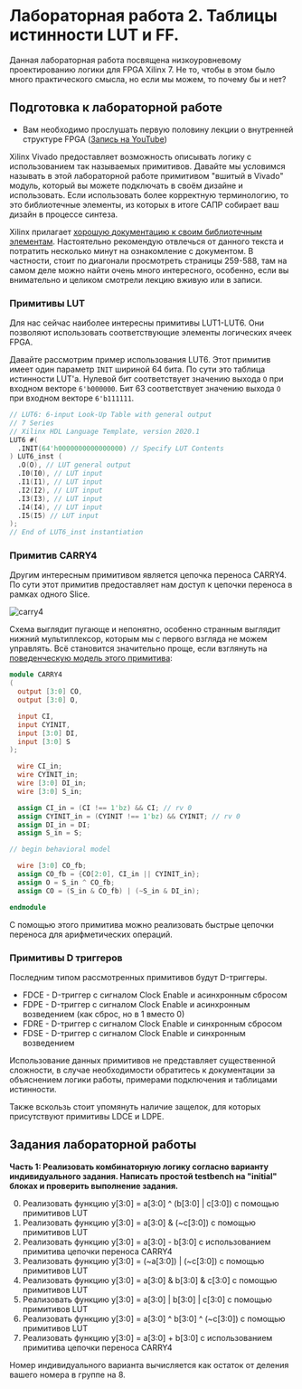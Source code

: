# Лабораторная работа 2. Таблицы истинности LUT и FF.

Данная лабораторная работа посвящена низкоуровневому проектированию логики для FPGA Xilinx 7. Не то, чтобы в этом было много практического смысла, но если мы можем, то почему бы и нет?

## Подготовка к лабораторной работе
 * Вам необходимо прослушать первую половину лекции о внутренней структуре FPGA ([Запись на YouTube](https://www.youtube.com/watch?v=fdJiGdp5eVc))

Xilinx Vivado предоставляет возможность описывать логику с использованием так называемых примитивов. Давайте мы условимся называть в этой лабораторной работе примитивом "вшитый в Vivado" модуль, который вы можете подключать в своём дизайне и использовать. Если использовать более корректную терминологию, то это библиотечные элементы, из которых в итоге САПР собирает ваш дизайн в процессе синтеза.

Xilinx прилагает [хорошую документацию к своим библиотечным элементам](https://docs.xilinx.com/v/u/2020.1-English/ug953-vivado-7series-libraries). Настоятельно рекомендую отвлечься от данного текста и потратить несколько минут на ознакомление с документом. В частности, стоит по диагонали просмотреть страницы 259-588, там на самом деле можно найти очень много интересного, особенно, если вы внимательно и целиком смотрели лекцию вживую или в записи.

### Примитивы LUT
Для нас сейчас наиболее интересны примитивы LUT1-LUT6. Они позволяют использовать соответствующие элементы логических ячеек FPGA.

Давайте рассмотрим пример использования LUT6. Этот примитив имеет один параметр `INIT` шириной 64 бита. По сути это таблица истинности LUT'a. Нулевой бит соответствует значению выхода `O` при входном векторе `6'b000000`.
Бит 63 соответствует значению выхода `O` при входном векторе `6'b111111`.

```verilog
// LUT6: 6-input Look-Up Table with general output
// 7 Series
// Xilinx HDL Language Template, version 2020.1
LUT6 #(
  .INIT(64'h0000000000000000) // Specify LUT Contents
) LUT6_inst (
  .O(O), // LUT general output
  .I0(I0), // LUT input
  .I1(I1), // LUT input
  .I2(I2), // LUT input
  .I3(I3), // LUT input
  .I4(I4), // LUT input
  .I5(I5) // LUT input
);
// End of LUT6_inst instantiation
```

### Примитив CARRY4

Другим интересным примитивом является цепочка переноса CARRY4. По сути этот примитив предоставляет нам доступ к цепочки переноса в рамках одного Slice.

![carry4](.pic/carry4.png)

Cхема выглядит пугающе и непонятно, особенно странным выглядит нижний мультиплексор, которым мы с первого взгляда не можем управлять. Всё становится значительно проще, если взглянуть на [поведенческую модель этого примитива](https://github.com/Xilinx/XilinxUnisimLibrary/blob/master/verilog/src/unisims/CARRY4.v):

```verilog
module CARRY4
(
  output [3:0] CO,
  output [3:0] O,

  input CI,
  input CYINIT,
  input [3:0] DI,
  input [3:0] S
);

  wire CI_in;
  wire CYINIT_in;
  wire [3:0] DI_in;
  wire [3:0] S_in;

  assign CI_in = (CI !== 1'bz) && CI; // rv 0
  assign CYINIT_in = (CYINIT !== 1'bz) && CYINIT; // rv 0
  assign DI_in = DI;
  assign S_in = S;

// begin behavioral model

  wire [3:0] CO_fb;
  assign CO_fb = {CO[2:0], CI_in || CYINIT_in};
  assign O = S_in ^ CO_fb;
  assign CO = (S_in & CO_fb) | (~S_in & DI_in);

endmodule
```
С помощью этого примитива можно реализовать быстрые цепочки переноса для арифметических операций.

### Примитивы D триггеров

Последним типом рассмотренных примитивов будут D-триггеры.
 * FDCE - D-триггер с сигналом Clock Enable и асинхронным сбросом
 * FDPE - D-триггер с сигналом Clock Enable и асинхронным возведением (как сброс, но в 1 вместо 0)
 * FDRE - D-триггер с сигналом Clock Enable и синхронным сбросом
 * FDSE - D-триггер с сигналом Clock Enable и синхронным возведением

Использование данных примитивов не представляет существенной сложности, в случае необходимости обратитесь к документации за объяснением логики работы, примерами подключения и таблицами истинности.

Также вскользь стоит упомянуть наличие защелок, для которых присутствуют примитивы LDCE и LDPE.

## Задания лабораторной работы

**Часть 1: Реализовать комбинаторную логику согласно варианту индивидуального задания. Написать простой testbench на "initial" блоках и проверить выполнение задания.**

0. Реализовать функцию y[3:0] = a[3:0] ^ (b[3:0] | c[3:0]) с помощью примитивов LUT
1. Реализовать функцию y[3:0] = a[3:0] & (~c[3:0]) с помощью примитивов LUT
2. Реализовать функцию y[3:0] = a[3:0] - b[3:0] с использованием примитива цепочки переноса CARRY4
3. Реализовать функцию y[3:0] = (~a[3:0]) | (~c[3:0]) с помощью примитивов LUT
4. Реализовать функцию y[3:0] = a[3:0] & b[3:0] & c[3:0] с помощью примитивов LUT
5. Реализовать функцию y[3:0] = a[3:0] | b[3:0] | c[3:0] с помощью примитивов LUT
6. Реализовать функцию y[3:0] = a[3:0] ^ b[3:0] ^ (~c[3:0]) с помощью примитивов LUT
7. Реализовать функцию y[3:0] = a[3:0] + b[3:0] с использованием примитива цепочки переноса CARRY4

Номер индивидуального варианта вычисляется как остаток от деления вашего номера в группе на 8.
